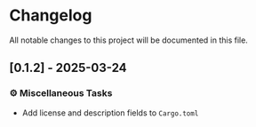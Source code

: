 # Changelog

All notable changes to this project will be documented in this file.

## [0.1.2] - 2025-03-24

### ⚙️ Miscellaneous Tasks

- Add license and description fields to `Cargo.toml`

<!-- generated by git-cliff -->
